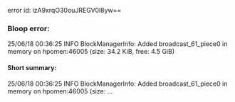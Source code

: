 error id: izA9xrqO30ouJREGV0l8yw==
### Bloop error:

25/06/18 00:36:25 INFO BlockManagerInfo: Added broadcast_61_piece0 in memory on hpomen:46005 (size: 34.2 KiB, free: 4.5 GiB)
#### Short summary: 

25/06/18 00:36:25 INFO BlockManagerInfo: Added broadcast_61_piece0 in memory on hpomen:46005 (size: ...